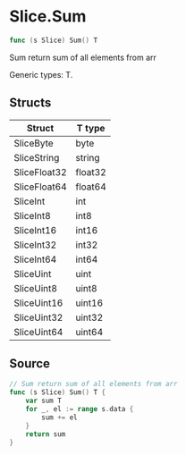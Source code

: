 # Slice.Sum

```go
func (s Slice) Sum() T
```

Sum return sum of all elements from arr

Generic types: T.

## Structs

| Struct | T type |
| ------ | ------ |
| SliceByte | byte |
| SliceString | string |
| SliceFloat32 | float32 |
| SliceFloat64 | float64 |
| SliceInt | int |
| SliceInt8 | int8 |
| SliceInt16 | int16 |
| SliceInt32 | int32 |
| SliceInt64 | int64 |
| SliceUint | uint |
| SliceUint8 | uint8 |
| SliceUint16 | uint16 |
| SliceUint32 | uint32 |
| SliceUint64 | uint64 |

## Source

```go
// Sum return sum of all elements from arr
func (s Slice) Sum() T {
	var sum T
	for _, el := range s.data {
		sum += el
	}
	return sum
}
```

